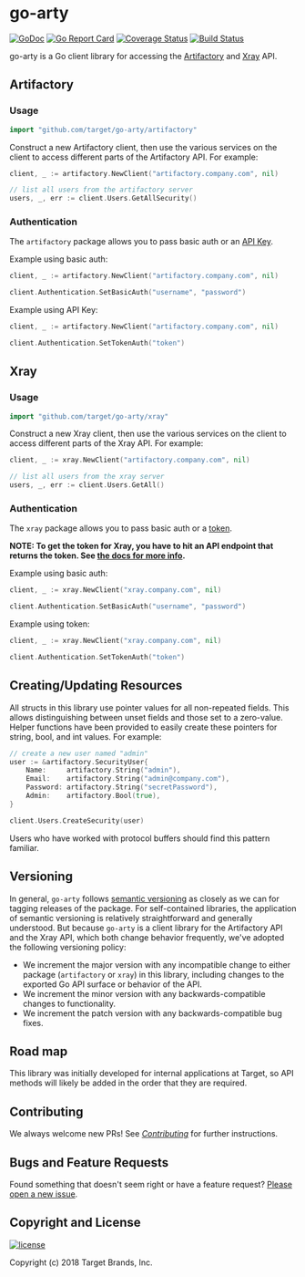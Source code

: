 # go-arty

[![GoDoc](https://godoc.org/github.com/target/go-arty?status.svg)](https://godoc.org/github.com/target/go-arty)
[![Go Report Card](https://goreportcard.com/badge/target/go-arty)](https://goreportcard.com/report/target/go-arty)
[![Coverage Status](https://coveralls.io/repos/target/go-arty/badge.svg?branch=master)](https://coveralls.io/r/target/go-arty?branch=master)
[![Build Status](https://travis-ci.org/target/go-arty.svg?branch=master)](https://travis-ci.org/target/go-arty)

go-arty is a Go client library for accessing the [Artifactory](https://www.jfrog.com/confluence/display/RTF/Artifactory+REST+API) and [Xray](https://www.jfrog.com/confluence/display/XRAY/Xray+REST+API) API.

## Artifactory

### Usage

```go
import "github.com/target/go-arty/artifactory"
```

Construct a new Artifactory client, then use the various services on the client to access different parts of the Artifactory API. For example:

```go
client, _ := artifactory.NewClient("artifactory.company.com", nil)

// list all users from the artifactory server
users, _, err := client.Users.GetAllSecurity()
```

### Authentication

The `artifactory` package allows you to pass basic auth or an [API Key](https://www.jfrog.com/confluence/display/RTF/Updating+Your+Profile#UpdatingYourProfile-APIKey).

Example using basic auth:

```go
client, _ := artifactory.NewClient("artifactory.company.com", nil)

client.Authentication.SetBasicAuth("username", "password")
```

Example using API Key:

```go
client, _ := artifactory.NewClient("artifactory.company.com", nil)

client.Authentication.SetTokenAuth("token")
```

## Xray

### Usage

```go
import "github.com/target/go-arty/xray"
```

Construct a new Xray client, then use the various services on the client to access different parts of the Xray API. For example:

```go
client, _ := xray.NewClient("artifactory.company.com", nil)

// list all users from the xray server
users, _, err := client.Users.GetAll()
```

### Authentication

The `xray` package allows you to pass basic auth or a [token](https://www.jfrog.com/confluence/display/XRAY/Xray+REST+API#XrayRESTAPI-Authentication).

**NOTE: To get the token for Xray, you have to hit an API endpoint that returns the token. See [the docs for more info](https://www.jfrog.com/confluence/display/XRAY/Xray+REST+API#XrayRESTAPI-GetToken).**

Example using basic auth:

```go
client, _ := xray.NewClient("xray.company.com", nil)

client.Authentication.SetBasicAuth("username", "password")
```

Example using token:

```go
client, _ := xray.NewClient("xray.company.com", nil)

client.Authentication.SetTokenAuth("token")
```

## Creating/Updating Resources

All structs in this library use pointer values for all non-repeated fields. This allows distinguishing between unset fields and those set to a zero-value. Helper functions have been provided to easily create these pointers for string, bool, and int values. For example:

```go
// create a new user named "admin"
user := &artifactory.SecurityUser{
	Name:     artifactory.String("admin"),
	Email:    artifactory.String("admin@company.com"),
	Password: artifactory.String("secretPassword"),
	Admin:    artifactory.Bool(true),
}

client.Users.CreateSecurity(user)
```

Users who have worked with protocol buffers should find this pattern familiar.

## Versioning

In general, `go-arty` follows [semantic versioning](https://semver.org/) as closely as we can for tagging releases of the package. For self-contained libraries, the application of semantic versioning is relatively straightforward and generally understood. But because `go-arty` is a client library for the Artifactory API and the Xray API, which both change behavior frequently, we've adopted the following versioning policy:

* We increment the major version with any incompatible change to either package (`artifactory` or `xray`) in this library, including changes to the exported Go API surface or behavior of the API.
* We increment the minor version with any backwards-compatible changes to functionality.
* We increment the patch version with any backwards-compatible bug fixes.

## Road map

This library was initially developed for internal applications at Target, so API methods will likely be added in the order that they are required.

## Contributing

We always welcome new PRs! See [_Contributing_](.github/CONTRIBUTING.md) for further instructions.

## Bugs and Feature Requests

Found something that doesn't seem right or have a feature request? [Please open a new issue](../../issues/new/).

## Copyright and License

[![license](https://img.shields.io/github/license/mashape/apistatus.svg)](LICENSE)

Copyright (c) 2018 Target Brands, Inc.
